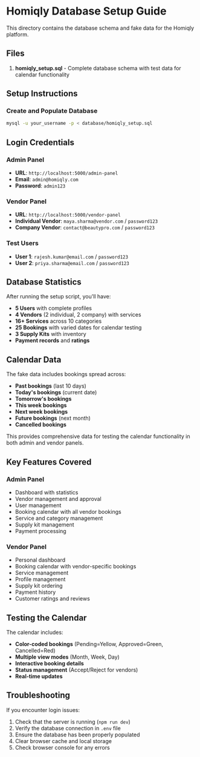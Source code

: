 # Homiqly Database Setup Guide

This directory contains the database schema and fake data for the Homiqly platform.

## Files

1. **homiqly_setup.sql** - Complete database schema with test data for calendar functionality

## Setup Instructions

### Create and Populate Database
```bash
mysql -u your_username -p < database/homiqly_setup.sql
```

## Login Credentials

### Admin Panel
- **URL**: `http://localhost:5000/admin-panel`
- **Email**: `admin@homiqly.com`
- **Password**: `admin123`

### Vendor Panel
- **URL**: `http://localhost:5000/vendor-panel`
- **Individual Vendor**: `maya.sharma@vendor.com` / `password123`
- **Company Vendor**: `contact@beautypro.com` / `password123`

### Test Users
- **User 1**: `rajesh.kumar@email.com` / `password123`
- **User 2**: `priya.sharma@email.com` / `password123`

## Database Statistics

After running the setup script, you'll have:

- **5 Users** with complete profiles
- **4 Vendors** (2 individual, 2 company) with services
- **16+ Services** across 10 categories
- **25 Bookings** with varied dates for calendar testing
- **3 Supply Kits** with inventory
- **Payment records** and **ratings**

## Calendar Data

The fake data includes bookings spread across:
- **Past bookings** (last 10 days)
- **Today's bookings** (current date)
- **Tomorrow's bookings**
- **This week bookings**
- **Next week bookings**
- **Future bookings** (next month)
- **Cancelled bookings**

This provides comprehensive data for testing the calendar functionality in both admin and vendor panels.

## Key Features Covered

### Admin Panel
- Dashboard with statistics
- Vendor management and approval
- User management
- Booking calendar with all vendor bookings
- Service and category management
- Supply kit management
- Payment processing

### Vendor Panel
- Personal dashboard
- Booking calendar with vendor-specific bookings
- Service management
- Profile management
- Supply kit ordering
- Payment history
- Customer ratings and reviews

## Testing the Calendar

The calendar includes:
- **Color-coded bookings** (Pending=Yellow, Approved=Green, Cancelled=Red)
- **Multiple view modes** (Month, Week, Day)
- **Interactive booking details**
- **Status management** (Accept/Reject for vendors)
- **Real-time updates**

## Troubleshooting

If you encounter login issues:
1. Check that the server is running (`npm run dev`)
2. Verify the database connection in `.env` file
3. Ensure the database has been properly populated
4. Clear browser cache and local storage
5. Check browser console for any errors
